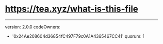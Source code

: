 # https://tea.xyz/what-is-this-file
---
version: 2.0.0
codeOwners:
  - '0x24Ae208604d36854fC497F79c0A1A4365467CC41'
quorum: 1
